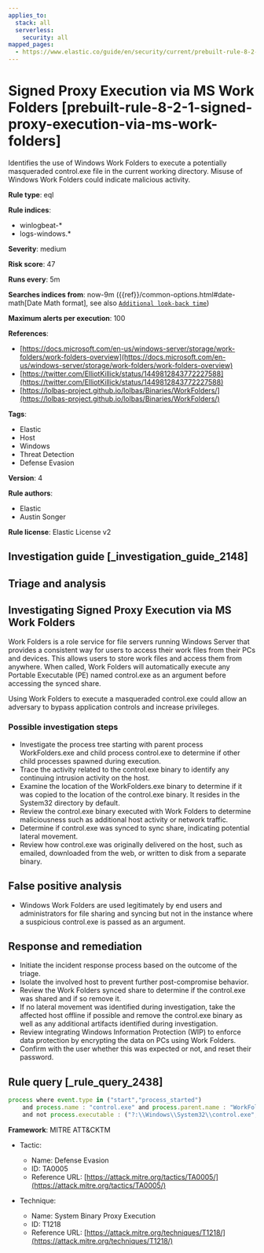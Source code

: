 ```yaml
---
applies_to:
  stack: all
  serverless:
    security: all
mapped_pages:
  - https://www.elastic.co/guide/en/security/current/prebuilt-rule-8-2-1-signed-proxy-execution-via-ms-work-folders.html
---
```


# Signed Proxy Execution via MS Work Folders [prebuilt-rule-8-2-1-signed-proxy-execution-via-ms-work-folders]

Identifies the use of Windows Work Folders to execute a potentially masqueraded control.exe file in the current working directory. Misuse of Windows Work Folders could indicate malicious activity.

**Rule type**: eql

**Rule indices**:

* winlogbeat-*
* logs-windows.*

**Severity**: medium

**Risk score**: 47

**Runs every**: 5m

**Searches indices from**: now-9m ({{ref}}/common-options.html#date-math[Date Math format], see also [`Additional look-back time`](docs-content://solutions/security/detect-and-alert/create-detection-rule.md#rule-schedule))

**Maximum alerts per execution**: 100

**References**:

* [https://docs.microsoft.com/en-us/windows-server/storage/work-folders/work-folders-overview](https://docs.microsoft.com/en-us/windows-server/storage/work-folders/work-folders-overview)
* [https://twitter.com/ElliotKillick/status/1449812843772227588](https://twitter.com/ElliotKillick/status/1449812843772227588)
* [https://lolbas-project.github.io/lolbas/Binaries/WorkFolders/](https://lolbas-project.github.io/lolbas/Binaries/WorkFolders/)

**Tags**:

* Elastic
* Host
* Windows
* Threat Detection
* Defense Evasion

**Version**: 4

**Rule authors**:

* Elastic
* Austin Songer

**Rule license**: Elastic License v2

## Investigation guide [_investigation_guide_2148]

## Triage and analysis

## Investigating Signed Proxy Execution via MS Work Folders

Work Folders is a role service for file servers running Windows Server that provides a consistent way for users to access
their work files from their PCs and devices. This allows users to store work files and access them from anywhere. When
called, Work Folders will automatically execute any Portable Executable (PE) named control.exe as an argument before
accessing the synced share.

Using Work Folders to execute a masqueraded control.exe could allow an adversary to bypass application controls and
increase privileges.

### Possible investigation steps

- Investigate the process tree starting with parent process WorkFolders.exe and child process control.exe to determine
if other child processes spawned during execution.
- Trace the activity related to the control.exe binary to identify any continuing intrusion activity on the host.
- Examine the location of the WorkFolders.exe binary to determine if it was copied to the location of the control.exe
binary. It resides in the System32 directory by default.
- Review the control.exe binary executed with Work Folders to determine maliciousness such as additional host activity
or network traffic.
- Determine if control.exe was synced to sync share, indicating potential lateral movement.
- Review how control.exe was originally delivered on the host, such as emailed, downloaded from the web, or written to
disk from a separate binary.

## False positive analysis

- Windows Work Folders are used legitimately by end users and administrators for file sharing and syncing but not in the
instance where a suspicious control.exe is passed as an argument.

## Response and remediation

- Initiate the incident response process based on the outcome of the triage.
- Isolate the involved host to prevent further post-compromise behavior.
- Review the Work Folders synced share to determine if the control.exe was shared and if so remove it.
- If no lateral movement was identified during investigation, take the affected host offline if possible and remove the
control.exe binary as well as any additional artifacts identified during investigation.
- Review integrating Windows Information Protection (WIP) to enforce data protection by encrypting the data on PCs using
Work Folders.
- Confirm with the user whether this was expected or not, and reset their password.

## Rule query [_rule_query_2438]

```js
process where event.type in ("start","process_started")
    and process.name : "control.exe" and process.parent.name : "WorkFolders.exe"
    and not process.executable : ("?:\\Windows\\System32\\control.exe", "?:\\Windows\\SysWOW64\\control.exe")
```

**Framework**: MITRE ATT&CKTM

* Tactic:

    * Name: Defense Evasion
    * ID: TA0005
    * Reference URL: [https://attack.mitre.org/tactics/TA0005/](https://attack.mitre.org/tactics/TA0005/)

* Technique:

    * Name: System Binary Proxy Execution
    * ID: T1218
    * Reference URL: [https://attack.mitre.org/techniques/T1218/](https://attack.mitre.org/techniques/T1218/)



